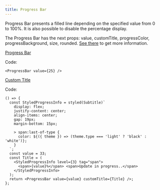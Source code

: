 ```yaml
---
title: Progress Bar
---
```


Progress Bar presents a filled line depending on the specified value from 0 to 100%. It is also possible to disable the percentage display.

The Progress Bar has the next props: value, customTitle, progressColor, progressBackground, size, rounded. [See there](/storybook/?path=/docs/core-progress-progressbar--docs) to get more information.

[Progress Bar](/storybook/?path=/story/core-progress-progressbar--default)

Code:

```tsx
<ProgressBar value={25} />
```

[Custom Title](/storybook/?path=/story/core-progress-progressbar--custom-title)

Code:

```tsx
() => {
  const StyledProgressInfo = styled(Subtitle)`
    display: flex;
    justify-content: center;
    align-items: center;
    gap: 19px;
    margin-bottom: 15px;

    > span:last-of-type {
      color: ${({ theme }) => (theme.type === 'light' ? 'black' : 'white')};
    }
  `;
  const value = 33;
  const Title = (
    <StyledProgressInfo level={3} tag="span">
      <span>{value}%</span> <span>Update in progress..</span>
    </StyledProgressInfo>
  );
  return <ProgressBar value={value} customTitle={Title} />;
};
```

